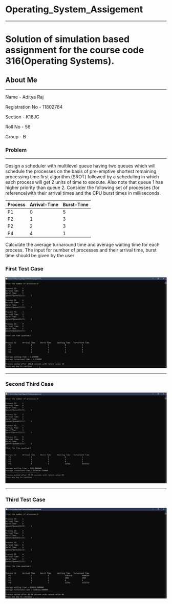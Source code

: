 # Operating_System_Assigement
---------------------------------------------------------------------------------------------------------
# Solution of simulation based assignment for the course code 316(Operating Systems).

## About Me
------------------------------------------------------------------------------------------------------------

Name - Aditya Raj

Registration No - 11802784

Section - K18JC

Roll No - 56

Group - B

### Problem 
----------------------------------------------------------------------------------------------------------------------

Design a scheduler with multilevel queue having two queues which will schedule the processes on the basis of pre-emptive shortest remaining processing time first algorithm (SROT) followed by a scheduling in which each process will get 2 units of time to execute. Also note that queue 1 has higher priority than queue 2. Consider the following set of processes (for reference)with their arrival times and the CPU burst times in milliseconds.

Process |	Arrival-Time | Burst-Time
--------|--------------|-----------
P1      |      0       |     5  
P2      |      1       |     3         
P2      |      2       |     3
P4      |      4       |     1

Calculate the average turnaround time and average waiting time for each process. The input for number of processes and their arrival time, burst time should be given by the user

### First Test Case
![](/images/first_testcase.png)

--------------------------------------------------------------------------------------------------------------------------
### Second Third Case 
![](/images/second_testcase.png)

---------------------------------------------------------------------------------------------------------------------------
### Third Test Case 
![](/images/third_testcase.png)

